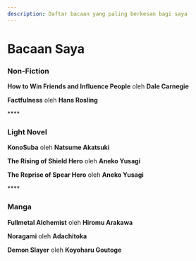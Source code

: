 ```yaml
---
description: Daftar bacaan yang paling berkesan bagi saya
---
```


# Bacaan Saya

### Non-Fiction

**How to Win Friends and Influence People** oleh **Dale Carnegie**

**Factfulness** oleh **Hans Rosling**

\*\*\*\*

### **Light Novel**

**KonoSuba** oleh **Natsume Akatsuki**

**The Rising of Shield Hero** oleh **Aneko Yusagi**

**The Reprise of Spear Hero** oleh **Aneko Yusagi**

\*\*\*\*

### **Manga**

**Fullmetal Alchemist** oleh **Hiromu Arakawa**

**Noragami** oleh **Adachitoka**

**Demon Slayer** oleh **Koyoharu Goutoge**

